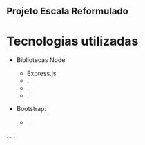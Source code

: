 ## Projeto Escala Reformulado

# Tecnologias utilizadas

- Bibliotecas Node 
    - Express.js
    - .
    - .
    - .

- Bootstrap: 
    - .

.
.
.

